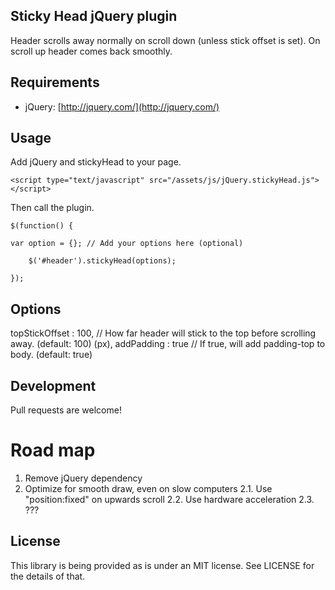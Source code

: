 ## Sticky Head jQuery plugin
Header scrolls away normally on scroll down (unless stick offset is set).
On scroll up header comes back smoothly.

## Requirements

- jQuery: [http://jquery.com/](http://jquery.com/)

## Usage

Add jQuery and stickyHead to your page.

  <script src="https://ajax.googleapis.com/ajax/libs/jquery/3.0.0/jquery.min.js"></script>
	<script type="text/javascript" src="/assets/js/jQuery.stickyHead.js"></script>

Then call the plugin.

	$(function() {

    var option = {}; // Add your options here (optional)

		$('#header').stickyHead(options);

	});

## Options

  topStickOffset : 100, // How far header will stick to the top before scrolling away. (default: 100) (px),
  addPadding : true // If true, will add padding-top to body. (default: true)

## Development

Pull requests are welcome!

# Road map

1. Remove jQuery dependency
2. Optimize for smooth draw, even on slow computers
2.1. Use "position:fixed" on upwards scroll
2.2. Use hardware acceleration
2.3. ???


## License

This library is being provided as is under an MIT license. See LICENSE for the details of that.
